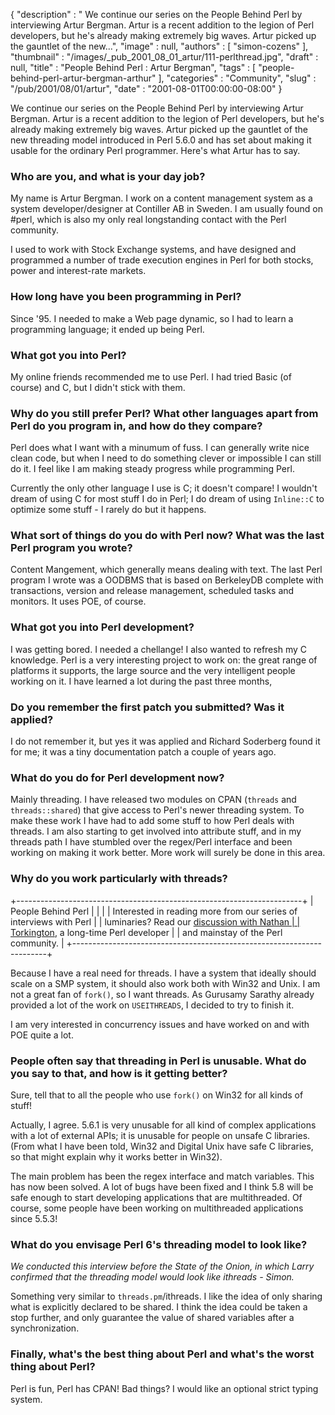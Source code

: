 {
   "description" : " We continue our series on the People Behind Perl by interviewing Artur Bergman. Artur is a recent addition to the legion of Perl developers, but he's already making extremely big waves. Artur picked up the gauntlet of the new...",
   "image" : null,
   "authors" : [
      "simon-cozens"
   ],
   "thumbnail" : "/images/_pub_2001_08_01_artur/111-perlthread.jpg",
   "draft" : null,
   "title" : "People Behind Perl : Artur Bergman",
   "tags" : [
      "people-behind-perl-artur-bergman-arthur"
   ],
   "categories" : "Community",
   "slug" : "/pub/2001/08/01/artur",
   "date" : "2001-08-01T00:00:00-08:00"
}





We continue our series on the People Behind Perl by interviewing Artur
Bergman. Artur is a recent addition to the legion of Perl developers,
but he's already making extremely big waves. Artur picked up the
gauntlet of the new threading model introduced in Perl 5.6.0 and has set
about making it usable for the ordinary Perl programmer. Here's what
Artur has to say.

### Who are you, and what is your day job?

My name is Artur Bergman. I work on a content management system as a
system developer/designer at Contiller AB in Sweden. I am usually found
on \#perl, which is also my only real longstanding contact with the Perl
community.

I used to work with Stock Exchange systems, and have designed and
programmed a number of trade execution engines in Perl for both stocks,
power and interest-rate markets.

### How long have you been programming in Perl?

Since '95. I needed to make a Web page dynamic, so I had to learn a
programming language; it ended up being Perl.

### What got you into Perl?

My online friends recommended me to use Perl. I had tried Basic (of
course) and C, but I didn't stick with them.

### Why do you still prefer Perl? What other languages apart from Perl do you program in, and how do they compare?

Perl does what I want with a minumum of fuss. I can generally write nice
clean code, but when I need to do something clever or impossible I can
still do it. I feel like I am making steady progress while programming
Perl.

Currently the only other language I use is C; it doesn't compare! I
wouldn't dream of using C for most stuff I do in Perl; I do dream of
using `Inline::C` to optimize some stuff - I rarely do but it happens.

### What sort of things do you do with Perl now? What was the last Perl program you wrote?

Content Mangement, which generally means dealing with text. The last
Perl program I wrote was a OODBMS that is based on BerkeleyDB complete
with transactions, version and release management, scheduled tasks and
monitors. It uses POE, of course.

### What got you into Perl development?

I was getting bored. I needed a chellange! I also wanted to refresh my C
knowledge. Perl is a very interesting project to work on: the great
range of platforms it supports, the large source and the very
intelligent people working on it. I have learned a lot during the past
three months,

### Do you remember the first patch you submitted? Was it applied?

I do not remember it, but yes it was applied and Richard Soderberg found
it for me; it was a tiny documentation patch a couple of years ago.

### What do you do for Perl development now?

Mainly threading. I have released two modules on CPAN (`threads` and
`threads::shared`) that give access to Perl's newer threading system. To
make these work I have had to add some stuff to how Perl deals with
threads. I am also starting to get involved into attribute stuff, and in
my threads path I have stumbled over the regex/Perl interface and been
working on making it work better. More work will surely be done in this
area.

### Why do you work particularly with threads?

+-----------------------------------------------------------------------+
| People Behind Perl                                                    |
|                                                                       |
| Interested in reading more from our series of interviews with Perl    |
| luminaries? Read our [discussion with Nathan                          |
| Torkington](/pub/a/2001/07/03/nat.html), a long-time Perl developer   |
| and mainstay of the Perl community.                                   |
+-----------------------------------------------------------------------+

Because I have a real need for threads. I have a system that ideally
should scale on a SMP system, it should also work both with Win32 and
Unix. I am not a great fan of `fork()`, so I want threads. As Gurusamy
Sarathy already provided a lot of the work on `USEITHREADS`, I decided
to try to finish it.

I am very interested in concurrency issues and have worked on and with
POE quite a lot.

### People often say that threading in Perl is unusable. What do you say to that, and how is it getting better?

Sure, tell that to all the people who use `fork()` on Win32 for all
kinds of stuff!

Actually, I agree. 5.6.1 is very unusable for all kind of complex
applications with a lot of external APIs; it is unusable for people on
unsafe C libraries. (From what I have been told, Win32 and Digital Unix
have safe C libraries, so that might explain why it works better in
Win32).

The main problem has been the regex interface and match variables. This
has now been solved. A lot of bugs have been fixed and I think 5.8 will
be safe enough to start developing applications that are multithreaded.
Of course, some people have been working on multithreaded applications
since 5.5.3!

### What do you envisage Perl 6's threading model to look like?

*We conducted this interview before the State of the Onion, in which
Larry confirmed that the threading model would look like ithreads -
Simon.*

Something very similar to `threads.pm`/ithreads. I like the idea of only
sharing what is explicitly declared to be shared. I think the idea could
be taken a stop further, and only guarantee the value of shared
variables after a synchronization.

### Finally, what's the best thing about Perl and what's the worst thing about Perl?

Perl is fun, Perl has CPAN! Bad things? I would like an optional strict
typing system.


